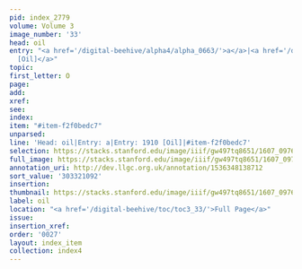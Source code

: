 ```yaml
---
pid: index_2779
volume: Volume 3
image_number: '33'
head: oil
entry: "<a href='/digital-beehive/alpha4/alpha_0663/'>a</a>|<a href='/digital-beehive/num8/num_2804/'>1910
  [Oil]</a>"
topic:
first_letter: O
page:
add:
xref:
see:
index:
item: "#item-f2f0bedc7"
unparsed:
line: 'Head: oil|Entry: a|Entry: 1910 [Oil]|#item-f2f0bedc7'
selection: https://stacks.stanford.edu/image/iiif/gw497tq8651/1607_0976/822,1092,478,141/full/0/default.jpg
full_image: https://stacks.stanford.edu/image/iiif/gw497tq8651/1607_0976/full/full/0/default.jpg
annotation_uri: http://dev.llgc.org.uk/annotation/1536348138712
sort_value: '303321092'
insertion:
thumbnail: https://stacks.stanford.edu/image/iiif/gw497tq8651/1607_0976/822,1092,478,141/150,/0/default.jpg
label: oil
location: "<a href='/digital-beehive/toc/toc3_33/'>Full Page</a>"
issue:
insertion_xref:
order: '0027'
layout: index_item
collection: index4
---
```

